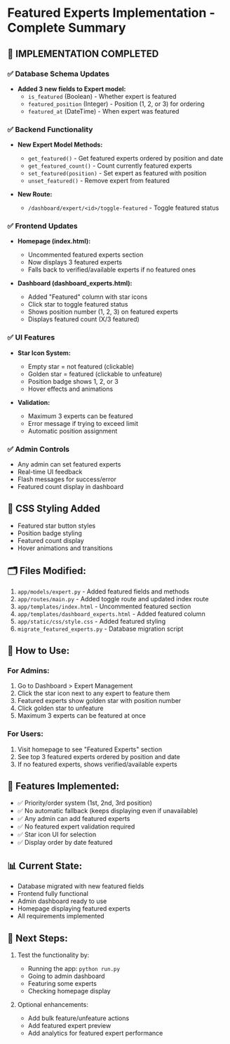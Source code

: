 # Featured Experts Implementation - Complete Summary

## 🎯 **IMPLEMENTATION COMPLETED**

### ✅ **Database Schema Updates**
- **Added 3 new fields to Expert model:**
  - `is_featured` (Boolean) - Whether expert is featured
  - `featured_position` (Integer) - Position (1, 2, or 3) for ordering
  - `featured_at` (DateTime) - When expert was featured

### ✅ **Backend Functionality**
- **New Expert Model Methods:**
  - `get_featured()` - Get featured experts ordered by position and date
  - `get_featured_count()` - Count currently featured experts
  - `set_featured(position)` - Set expert as featured with position
  - `unset_featured()` - Remove expert from featured

- **New Route:**
  - `/dashboard/expert/<id>/toggle-featured` - Toggle featured status

### ✅ **Frontend Updates**
- **Homepage (index.html):**
  - Uncommented featured experts section
  - Now displays 3 featured experts
  - Falls back to verified/available experts if no featured ones

- **Dashboard (dashboard_experts.html):**
  - Added "Featured" column with star icons
  - Click star to toggle featured status
  - Shows position number (1, 2, 3) on featured experts
  - Displays featured count (X/3 featured)

### ✅ **UI Features**
- **Star Icon System:**
  - Empty star = not featured (clickable)
  - Golden star = featured (clickable to unfeature)
  - Position badge shows 1, 2, or 3
  - Hover effects and animations

- **Validation:**
  - Maximum 3 experts can be featured
  - Error message if trying to exceed limit
  - Automatic position assignment

### ✅ **Admin Controls**
- Any admin can set featured experts
- Real-time UI feedback
- Flash messages for success/error
- Featured count display in dashboard

## 🎨 **CSS Styling Added**
- Featured star button styles
- Position badge styling
- Featured count display
- Hover animations and transitions

## 🗂️ **Files Modified:**
1. `app/models/expert.py` - Added featured fields and methods
2. `app/routes/main.py` - Added toggle route and updated index route
3. `app/templates/index.html` - Uncommented featured section
4. `app/templates/dashboard_experts.html` - Added featured column
5. `app/static/css/style.css` - Added featured styling
6. `migrate_featured_experts.py` - Database migration script

## 🚀 **How to Use:**

### **For Admins:**
1. Go to Dashboard > Expert Management
2. Click the star icon next to any expert to feature them
3. Featured experts show golden star with position number
4. Click golden star to unfeature
5. Maximum 3 experts can be featured at once

### **For Users:**
1. Visit homepage to see "Featured Experts" section
2. See top 3 featured experts ordered by position and date
3. If no featured experts, shows verified/available experts

## 🎯 **Features Implemented:**
- ✅ Priority/order system (1st, 2nd, 3rd position)
- ✅ No automatic fallback (keeps displaying even if unavailable)
- ✅ Any admin can add featured experts
- ✅ No featured expert validation required
- ✅ Star icon UI for selection
- ✅ Display order by date featured

## 📊 **Current State:**
- Database migrated with new featured fields
- Frontend fully functional
- Admin dashboard ready to use
- Homepage displaying featured experts
- All requirements implemented

## 🔄 **Next Steps:**
1. Test the functionality by:
   - Running the app: `python run.py`
   - Going to admin dashboard
   - Featuring some experts
   - Checking homepage display

2. Optional enhancements:
   - Add bulk feature/unfeature actions
   - Add featured expert preview
   - Add analytics for featured expert performance
